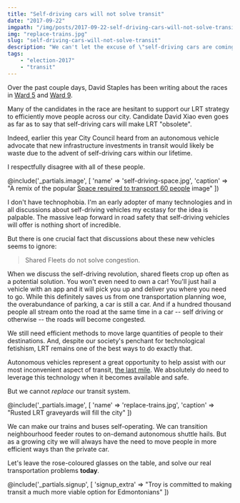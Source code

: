 ```yaml
---
title: "Self-driving cars will not solve transit"
date: "2017-09-22"
imgpath: "/img/posts/2017-09-22-self-driving-cars-will-not-solve-transit/"
img: "replace-trains.jpg"
slug: "self-driving-cars-will-not-solve-transit"
description: "We can't let the excuse of \"self-driving cars are coming\" reduce our commitment to efficient and effective public transit"
tags: 
    - "election-2017"
    - "transit"
---
```


Over the past couple days, David Staples has been writing about the races in [Ward 5](http://edmontonjournal.com/opinion/columnists/david-staples-west-edmonton-wants-mass-transit-but-maybe-not-lrt)
and [Ward 9](http://edmontonjournal.com/news/local-news/david-staples-can-southwest-edmonton-find-a-champion-to-build-new-arterial-roads).

Many of the candidates in the race are hesitant to support our LRT strategy to efficiently move people across our city. Candidate David Xiao
even goes as far as to say that self-driving cars will make LRT "obsolete".

Indeed, earlier this year City Council heard from an autonomous vehicle advocate that new infrastructure investments
in transit would likely be waste due to the advent of self-driving cars within our lifetime.

I respectfully disagree with all of these people.

@include('_partials.image', [ 'name' => 'self-driving-space.jpg', 'caption' => "A remix of the popular [Space required to transport 60 people](/img/posts/2017-09-22-self-driving-cars-will-not-solve-transit/transport-60.jpg) image" ])

I don't have technophobia. I'm an early adopter of many technologies and in all discussions about self-driving vehicles my
ecstasy for the idea is palpable. The massive leap forward in road safety that self-driving vehicles will offer is nothing
short of incredible.

But there is one crucial fact that discussions about these new vehicles seems to ignore:

> Shared Fleets do not solve congestion.

When we discuss the self-driving revolution, shared fleets crop up often as a potential solution. You won't even need to own a
car! You'll just hail a vehicle with an app and it will pick you up and deliver you where you need to go. While this definitely
saves us from one transportation planning woe, the overabundance of parking, a car is still a car. And if a hundred thousand
people all stream onto the road at the same time in a car -- self driving or otherwise -- the roads will become congested.

We still need efficient methods to move large quantities of people to their destinations. And, despite our society's penchant
for technological fetishism, LRT remains one of the best ways to do exactly that.

Autonomous vehicles represent a great opportunity to help assist with our most inconvenient aspect of transit,
[the last mile](https://www.timquerengesser.com/blog/2017/6/26/why-privatization-isnt-new-in-transit-and-why-edmonton-should-consider-it).
We absolutely do need to leverage this technology when it becomes available and safe.

But we cannot *replace* our transit system.

@include('_partials.image', [ 'name' => 'replace-trains.jpg', 'caption' => "Rusted LRT graveyards will fill the city" ])

We can make our trains and buses self-operating. We can transition neighbourhood feeder routes to on-demand autonomous shuttle hails.
But as a growing city we will always have the need to move people in more efficient ways than the private car.

Let's leave the rose-coloured glasses on the table, and solve our real transportation problems **today**.

@include('_partials.signup', [ 'signup_extra' => "Troy is committed to making transit a much more viable option for Edmontonians" ])
